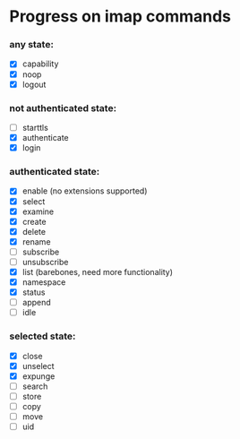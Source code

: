 # Progress on imap commands

### any state:
- [X] capability
- [X] noop
- [X] logout
### not authenticated state:
- [ ] starttls
- [X] authenticate
- [X] login
### authenticated state:
- [X] enable (no extensions supported)
- [X] select
- [X] examine
- [X] create
- [X] delete
- [X] rename
- [ ] subscribe
- [ ] unsubscribe
- [X] list (barebones, need more functionality)
- [X] namespace
- [X] status
- [ ] append
- [ ] idle
### selected state:
- [X] close
- [X] unselect
- [X] expunge
- [ ] search
- [ ] store
- [ ] copy
- [ ] move
- [ ] uid
